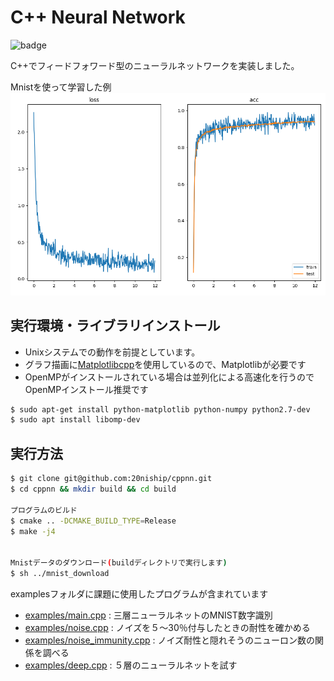 # C++ Neural Network

![badge](https://github.com/20niship/cppnn/actions/workflows/build.yml/badge.svg)

C++でフィードフォワード型のニューラルネットワークを実装しました。

Mnistを使って学習した例
![result](screenshot/default.png)



## 実行環境・ライブラリインストール

- Unixシステムでの動作を前提としています。
- グラフ描画に[Matplotlibcpp](https://github.com/lava/matplotlib-cpp)を使用しているので、Matplotlibが必要です
- OpenMPがインストールされている場合は並列化による高速化を行うのでOpenMPインストール推奨です

```sh 
$ sudo apt-get install python-matplotlib python-numpy python2.7-dev
$ sudo apt install libomp-dev
```


## 実行方法
```sh
$ git clone git@github.com:20niship/cppnn.git
$ cd cppnn && mkdir build && cd build

プログラムのビルド
$ cmake .. -DCMAKE_BUILD_TYPE=Release
$ make -j4


Mnistデータのダウンロード(buildディレクトリで実行します)
$ sh ../mnist_download
```

examplesフォルダに課題に使用したプログラムが含まれています

- [examples/main.cpp](examples/main.cpp) : 三層ニューラルネットのMNIST数字識別
- [examples/noise.cpp](examples/noise.cpp) : ノイズを５〜30％付与したときの耐性を確かめる
- [examples/noise_immunity.cpp](examples/noise_immunity.cpp) : ノイズ耐性と隠れそうのニューロン数の関係を調べる
- [examples/deep.cpp](examples/deep.cpp) : ５層のニューラルネットを試す

